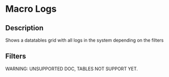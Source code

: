 Macro Logs
==========

Description
-----------

Shows a datatables grid with all logs in the system depending on the
filters

Filters
-------

WARNING: UNSUPPORTED DOC, TABLES NOT SUPPORT YET.
